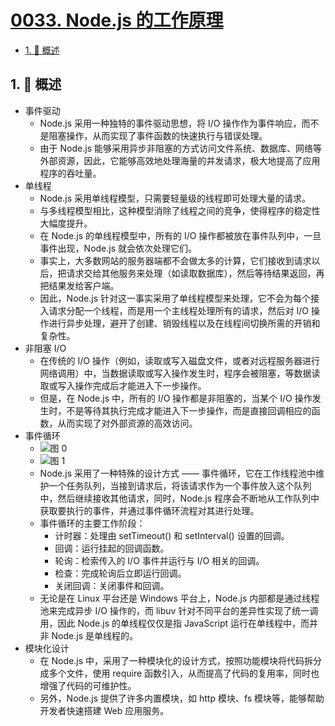 # [0033. Node.js 的工作原理](https://github.com/Tdahuyou/TNotes.nodejs/tree/main/notes/0033.%20Node.js%20%E7%9A%84%E5%B7%A5%E4%BD%9C%E5%8E%9F%E7%90%86)

<!-- region:toc -->

- [1. 📒 概述](#1--概述)

<!-- endregion:toc -->

## 1. 📒 概述

- 事件驱动
  - Node.js 采用一种独特的事件驱动思想，将 I/O 操作作为事件响应，而不是阻塞操作，从而实现了事件函数的快速执行与错误处理。
  - 由于 Node.js 能够采用异步非阻塞的方式访问文件系统、数据库、网络等外部资源，因此，它能够高效地处理海量的并发请求，极大地提高了应用程序的吞吐量。
- 单线程
  - Node.js 采用单线程模型，只需要轻量级的线程即可处理大量的请求。
  - 与多线程模型相比，这种模型消除了线程之间的竞争，使得程序的稳定性大幅度提升。
  - 在 Node.js 的单线程模型中，所有的 I/O 操作都被放在事件队列中，一旦事件出现，Node.js 就会依次处理它们。
  - 事实上，大多数网站的服务器端都不会做太多的计算，它们接收到请求以后，把请求交给其他服务来处理（如读取数据库），然后等待结果返回，再把结果发给客户端。
  - 因此，Node.js 针对这一事实采用了单线程模型来处理，它不会为每个接入请求分配一个线程，而是用一个主线程处理所有的请求，然后对 I/O 操作进行异步处理，避开了创建、销毁线程以及在线程间切换所需的开销和复杂性。
- 非阻塞 I/O
  - 在传统的 I/O 操作（例如，读取或写入磁盘文件，或者对远程服务器进行网络调用）中，当数据读取或写入操作发生时，程序会被阻塞，等数据读取或写入操作完成后才能进入下一步操作。
  - 但是，在 Node.js 中，所有的 I/O 操作都是非阻塞的，当某个 I/O 操作发生时，不是等待其执行完成才能进入下一步操作，而是直接回调相应的函数，从而实现了对外部资源的高效访问。
- 事件循环
  - ![图 0](https://cdn.jsdelivr.net/gh/Tdahuyou/imgs@main/2025-04-04-10-33-30.png)
  - ![图 1](https://cdn.jsdelivr.net/gh/Tdahuyou/imgs@main/2025-04-04-10-41-39.png)
  - Node.js 采用了一种特殊的设计方式 —— 事件循环，它在工作线程池中维护一个任务队列，当接到请求后，将该请求作为一个事件放入这个队列中，然后继续接收其他请求，同时，Node.js 程序会不断地从工作队列中获取要执行的事件，并通过事件循环流程对其进行处理。
  - 事件循环的主要工作阶段：
    - 计时器：处理由 setTimeout() 和 setInterval() 设置的回调。
    - 回调：运行挂起的回调函数。
    - 轮询：检索传入的 I/O 事件并运行与 I/O 相关的回调。
    - 检查：完成轮询后立即运行回调。
    - 关闭回调：关闭事件和回调。
  - 无论是在 Linux 平台还是 Windows 平台上，Node.js 内部都是通过线程池来完成异步 I/O 操作的，而 libuv 针对不同平台的差异性实现了统一调用，因此 Node.js 的单线程仅仅是指 JavaScript 运行在单线程中，而并非 Node.js 是单线程的。
- 模块化设计
  - 在 Node.js 中，采用了一种模块化的设计方式，按照功能模块将代码拆分成多个文件，使用 require 函数引入，从而提高了代码的复用率，同时也增强了代码的可维护性。
  - 另外，Node.js 提供了许多内置模块，如 http 模块、fs 模块等，能够帮助开发者快速搭建 Web 应用服务。
